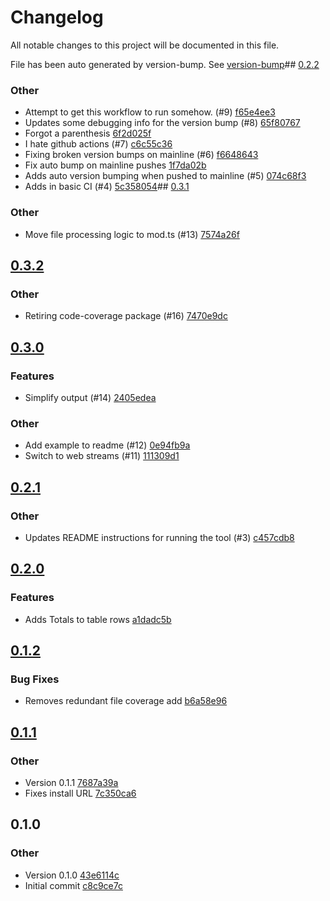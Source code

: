 
# Changelog

All notable changes to this project will be documented in this file.

File has been auto generated by version-bump. See [version-bump](https://deno.land/x/version_bump)## [0.2.2](https://github.com/jhechtf/code-coverage/compare/0.2.1..0.2.2)


### Other

- Attempt to get this workflow to run somehow. (#9)
  [f65e4ee3](https://github.com/jhechtf/code-coverage/commit/f65e4ee358e5bd9f9ca8ef6a2a6a1ad686ee1c52)
- Updates some debugging info for the version bump (#8)
  [65f80767](https://github.com/jhechtf/code-coverage/commit/65f8076782cb896fd6fd5b850d2d400d6ac1e4d9)
- Forgot a parenthesis
  [6f2d025f](https://github.com/jhechtf/code-coverage/commit/6f2d025f1d6030945e32b682661d067e0bc54518)
- I hate github actions (#7)
  [c6c55c36](https://github.com/jhechtf/code-coverage/commit/c6c55c36827b94211105b7756e651ff8839cb4e6)
- Fixing broken version bumps on mainline (#6)
  [f6648643](https://github.com/jhechtf/code-coverage/commit/f66486437181dba014ac89a136975160d462e8b2)
- Fix auto bump on mainline pushes
  [1f7da02b](https://github.com/jhechtf/code-coverage/commit/1f7da02bc8990e247479b262c84dff331a13b8ee)
- Adds auto version bumping when pushed to mainline (#5)
  [074c68f3](https://github.com/jhechtf/code-coverage/commit/074c68f3117a7493bc44b201a84f2824d2aaa4a8)
- Adds in basic CI (#4)
  [5c358054](https://github.com/jhechtf/code-coverage/commit/5c358054777395a87db6cf8c07eb719c530eeaa6)## [0.3.1](https://github.com/jhechtf/code-coverage/compare/0.3.0..0.3.1)


### Other

- Move file processing logic to mod.ts (#13)
  [7574a26f](https://github.com/jhechtf/code-coverage/commit/7574a26f2e6629de4f6fcfc4cb90aa1fdcc898c3)
## [0.3.2](https://github.com/jhechtf/code-coverage/compare/0.3.1..0.3.2)


### Other

- Retiring code-coverage package (#16)
  [7470e9dc](https://github.com/jhechtf/code-coverage/commit/7470e9dcb63688d35b538244eb6aa63e83d10ae7)

## [0.3.0](https://github.com/jhechtf/code-coverage/compare/0.2.2..0.3.0)


### Features

- Simplify output (#14)
  [2405edea](https://github.com/jhechtf/code-coverage/commit/2405edeadf0c008244c03b60e5296b7e9e08277d)


### Other

- Add example to readme (#12)
  [0e94fb9a](https://github.com/jhechtf/code-coverage/commit/0e94fb9ad66897affea8aa471f4e29c01ffc96cd)
- Switch to web streams (#11)
  [111309d1](https://github.com/jhechtf/code-coverage/commit/111309d1f07e97315e026abcadb1530d262fdc69)

## [0.2.1](https://github.com/jhechtf/code-coverage/compare/0.2.0..0.2.1)


### Other

- Updates README instructions for running the tool (#3)
  [c457cdb8](https://github.com/jhechtf/code-coverage/commit/c457cdb8d954c3ac55f559255b3bb085b55ae2a7)

## [0.2.0](https://github.com/jhechtf/code-coverage/compare/0.1.2..0.2.0)


### Features

- Adds Totals to table rows
  [a1dadc5b](https://github.com/jhechtf/code-coverage/commit/a1dadc5be2edd91d75768c11c5edfa3eac2f75f1)

## [0.1.2](https://github.com/jhechtf/code-coverage/compare/0.1.1..0.1.2)


### Bug Fixes

- Removes redundant file coverage add
  [b6a58e96](https://github.com/jhechtf/code-coverage/commit/b6a58e962e1180cb666baf2d410edf1f4d29d2de)



## [0.1.1](https://github.com/jhechtf/code-coverage/compare/0.1.0..0.1.1)


### Other

- Version 0.1.1
  [7687a39a](https://github.com/jhechtf/code-coverage/commit/7687a39ad43e13001e548401911173872b2864c5)
- Fixes install URL
  [7c350ca6](https://github.com/jhechtf/code-coverage/commit/7c350ca602401991cb5c1f86645e8eece67ac507)



## 0.1.0
### Other

- Version 0.1.0
  [43e6114c](https://github.com/jhechtf/code-coverage/commit/43e6114c7061f177cb70d2bc24f3b27585a5128c)
- Initial commit
  [c8c9ce7c](https://github.com/jhechtf/code-coverage/commit/c8c9ce7c2e2e6488edbe82b5aae371633e67a7f9)

